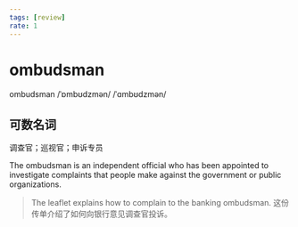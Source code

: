 ```yaml
---
tags: [review]
rate: 1
---
```


# ombudsman
ombudsman /ˈɒmbʊdzmən/ /ˈɑmbʊdzmən/ 

## 可数名词

调查官；巡视官；申诉专员

The ombudsman is an independent official who has been appointed to investigate complaints that people make against the government or public organizations.  

> The leaflet explains how to complain to the banking ombudsman.
> 这份传单介绍了如何向银行意见调查官投诉。


